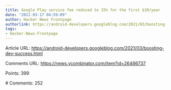 ```yaml
---
title: Google Play service fee reduced to 15% for the first $1M/year
date: "2021-03-17 04:59:09"
author: Hacker News Frontpage
authorlink: https://android-developers.googleblog.com/2021/03/boosting-dev-success.html
tags:
- Hacker-News-Frontpage
---
```


<p>Article URL: <a href="https://android-developers.googleblog.com/2021/03/boosting-dev-success.html">https://android-developers.googleblog.com/2021/03/boosting-dev-success.html</a></p>
<p>Comments URL: <a href="https://news.ycombinator.com/item?id=26486737">https://news.ycombinator.com/item?id=26486737</a></p>
<p>Points: 399</p>
<p># Comments: 252</p>
